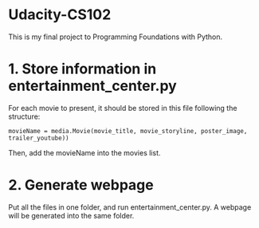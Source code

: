 # Udacity-CS102
This is my final project to Programming Foundations with Python.

# 1. Store information in entertainment_center.py

For each movie to present, it should be stored in this file following the structure: 
	
	movieName = media.Movie(movie_title, movie_storyline, poster_image, trailer_youtube))

Then, add the movieName into the movies list.

# 2. Generate webpage

Put all the files in one folder, and run entertainment_center.py. A webpage will be generated into the same folder. 